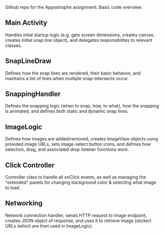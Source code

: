 Github repo for the Appostrophe assignment. Basic code overview:

## Main Activity 
Handles inital startup logic (e.g. gets screen dimensions, creates canvas, creates initial snap line object), and delegates responsibilites to relevant classes.  

## SnapLineDraw
Defines how the snap lines are rendered, their basic behavior, and maintains a list of lines when multiple snap-intersects occur.

## SnappingHandler
Defines the snapping logic (when to snap, how, to what), how the snapping is animated, and defines both static and dynamic snap lines.

## ImageLogic
Defines how images are added/removed, creates ImageView objects using provided image URLs, sets image-select button icons, and defines how selection, drag, and associated drop listener functions work.

## Click Controller 
Controller class to handle all onClick events, as well as managing the "extended" panels for changing background color & selecting what image to load.

## Networking
Network connection handler, sends HTTP request to image endpoint, creates JSON object of response, and uses it to retrieve image (sticker) URLs (which are then used in ImageLogic).
